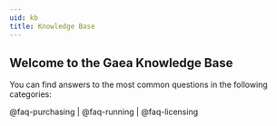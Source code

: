```yaml
---
uid: kb
title: Knowledge Base
---
```


## Welcome to the Gaea Knowledge Base

You can find answers to the most common questions in the following categories:

@faq-purchasing | @faq-running | @faq-licensing


